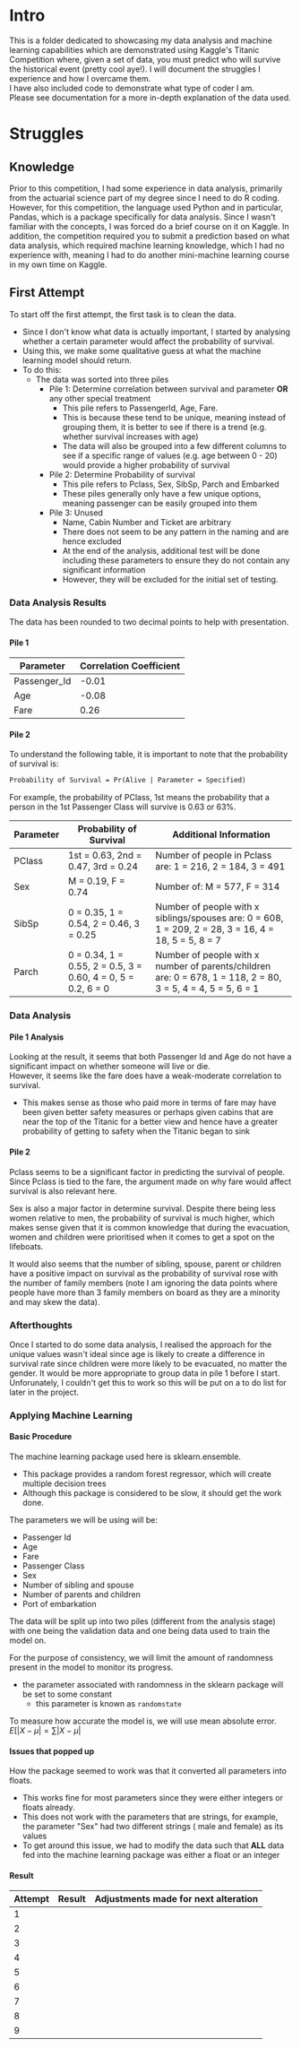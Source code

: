 
# Intro

This is a folder dedicated to showcasing my data analysis and machine learning
capabilities which are demonstrated using Kaggle's Titanic Competition where,
given a set of data, you must predict who will survive the historical event
(pretty cool aye!). I will document the struggles I experience and how I
overcame them.  
I have also included code to demonstrate what type of coder I am.  
Please see documentation for a more in-depth explanation of the data used.

# Struggles

## Knowledge

Prior to this competition, I had some experience in data analysis, primarily
from the actuarial science part of my degree since I need to do R coding.
However, for this competition, the language used Python and in particular,
Pandas, which is a package specifically for data analysis. Since I wasn't
familiar with the concepts, I was forced do a brief course on it on Kaggle. In
addition, the competition required you to submit a prediction based on what data
analysis, which required machine learning knowledge, which I had no experience
with, meaning I had to do another mini-machine learning course in my own time on
Kaggle.

## First Attempt 

To start off the first attempt, the first task is to clean the data.
- Since I don't know what data is actually important, I started by analysing whether a certain parameter would 
  affect the probability of survival.
- Using this, we make some qualitative guess at what the machine learning model should return.
- To do this:
  - The data was sorted into three piles
    - Pile 1: Determine correlation between survival and parameter **OR** any other special treatment
      - This pile refers to PassengerId, Age, Fare.
      - This is because these tend to be unique, meaning instead of grouping them, it is better to see if there is 
        a trend (e.g. whether survival increases with age) 
      - The data will also be grouped into a few different columns to see if a specific range of values (e.g. age 
        between 0 - 20) would provide a higher probability of survival
    - Pile 2: Determine Probability of survival
      - This pile refers to Pclass, Sex, SibSp, Parch and Embarked
      - These piles generally only have a few unique options, meaning passenger can be easily grouped into them
    - Pile 3: Unused
      - Name, Cabin Number and Ticket are arbitrary 
      - There does not seem to be any pattern in the naming and are hence excluded
      - At the end of the analysis, additional test will be done including these parameters to ensure they do not 
        contain any significant information 
      - However, they will be excluded for the initial set of testing.

### Data Analysis Results

The data has been rounded to two decimal points to help with presentation.

#### Pile 1 

| Parameter    | Correlation Coefficient |
|--------------|-------------------------|
| Passenger_Id | -0.01                   |
| Age          | -0.08                   |
| Fare         | 0.26                    |

#### Pile 2 

To understand the following table, it is important to note that the probability of survival is:
```markdown
Probability of Survival = Pr(Alive | Parameter = Specified)
```
For example,  the probability of PClass, 1st means the probability that a person in the 1st Passenger Class will 
survive is 0.63 or 63%.


| Parameter | Probability of Survival                                      | Additional Information                                                                                       | 
|-----------|--------------------------------------------------------------|--------------------------------------------------------------------------------------------------------------|
| PClass    | 1st = 0.63, 2nd = 0.47, 3rd = 0.24                           | Number of people in Pclass are: 1 = 216, 2 = 184, 3 = 491                                                    |
| Sex       | M = 0.19, F = 0.74                                           | Number of: M = 577, F = 314                                                                                  |
| SibSp     | 0 = 0.35, 1 = 0.54, 2 = 0.46, 3 = 0.25                       | Number of people with x siblings/spouses are: 0 = 608, 1 = 209, 2 = 28, 3 = 16, 4 = 18, 5 = 5, 8 = 7         |  
| Parch     | 0 = 0.34, 1 = 0.55, 2 = 0.5, 3 = 0.60, 4 = 0, 5 = 0.2, 6 = 0 | Number of people with x number of parents/children are: 0 = 678, 1 = 118, 2 = 80, 3 = 5, 4 = 4, 5 = 5, 6 = 1 |

### Data Analysis

#### Pile 1 Analysis 

Looking at the result, it seems that both Passenger Id and Age do not have a significant impact on whether someone 
will live or die.  
However, it seems like the fare does have a weak-moderate correlation to survival.
- This makes sense as those who paid more in terms of fare may have been given better safety measures or perhaps 
  given cabins that are near the top of the Titanic for a better view and hence have a greater probability of 
  getting to safety when the Titanic began to sink

#### Pile 2

Pclass seems to be a significant factor in predicting the survival of people. Since Pclass is tied to the fare, the 
argument made on why fare would affect survival is also relevant here.  

Sex is also a major factor in determine survival. Despite there being less women relative to men, the probability of 
survival is much higher, which makes sense given that it is common knowledge that during the evacuation, women and 
children were prioritised when it comes to get a spot on the lifeboats.

It would also seems that the number of sibling, spouse, parent or children have a positive impact on survival as the 
probability of survival rose with the number of family members (note I am ignoring the data points where people have 
more than 3 family members on board as they are a minority and may skew the data).

### Afterthoughts

Once I started to do some data analysis, I realised the approach for the unique values wasn't ideal since age is 
likely to create a difference in survival rate since children were more likely to be evacuated, no matter the
gender. It would be more appropriate to group data in pile 1 before I start. Unforunately, I couldn't get this to work
so this will be put on a to do list for later in the project.


### Applying Machine Learning

#### Basic Procedure

The machine learning package used here is sklearn.ensemble.

- This package provides a random forest regressor, which will create multiple decision trees
- Although this package is considered to be slow, it should get the work done.

The parameters we will be using will be:

- Passenger Id
- Age
- Fare
- Passenger Class
- Sex
- Number of sibling and spouse
- Number of parents and children
- Port of embarkation

The data will be split up into two piles (different from the analysis stage) with one being the validation data and one
being data used to train the model on.

For the purpose of consistency, we will limit the amount of randomness present in the model to monitor its progress.
- the parameter associated with randomness in the sklearn package will be set to some constant
  - this parameter is known as `randomstate`

To measure how accurate the model is, we will use mean absolute error.  
$E[|X - \mu| = \sum |X - \mu|$

#### Issues that popped up

How the package seemed to work was that it converted all parameters into floats.

- This works fine for most parameters since they were either integers or floats already.
- This does not work with the parameters that are strings, for example, the parameter "Sex" had two different strings (
  male and female) as its values
- To get around this issue, we had to modify the data such that **ALL** data fed into the machine learning package was
  either a float or an integer

#### Result

| Attempt | Result | Adjustments made for next alteration |
|---------|--------|--------------------------------------|
| 1       |        |                                      |
| 2       |        |                                      |
| 3       |        |                                      |
| 4       |        |                                      |
| 5       |        |                                      |
| 6       |        |                                      |
| 7       |        |                                      |
| 8       |        |                                      |
| 9       |        |                                      |
